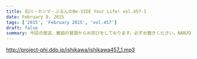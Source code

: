 ```yaml
---
title: 石川・ホンマ・ぶるんのBe-SIDE Your Life! vol.457-1
date: February 9, 2015
tags: ['2015', 'February 2015', 'vol.457']
draft: false
summary: 今回の放送、番組の冒頭からお詫びをしております。必ずお聴きください。NANJO
---
```


http://project-phi.ddo.jp/ishikawa/ishikawa457_1.mp3